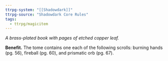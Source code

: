 ```yaml
---
ttrpg-system: "[[Shadowdark]]"
ttrpg-source: "Shadowdark Core Rules"
tags:
  - ttrpg/magicitem
---
```

*A brass-plated book with pages of etched copper leaf.*

**Benefit.** The tome contains one each of the following scrolls: burning hands (pg. 56), fireball (pg. 60), and prismatic orb (pg. 67).
